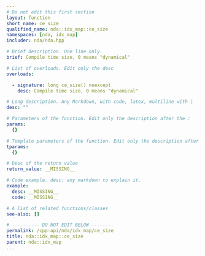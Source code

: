 ```yaml
---
# Do not edit this first section
layout: function
short_name: ce_size
qualified_name: nda::idx_map::ce_size
namespaces: [nda, idx_map]
includer: nda/nda.hpp

# Brief description. One line only.
brief: Compile time size, 0 means "dynamical"

# List of overloads. Edit only the desc
overloads:

  - signature: long ce_size() noexcept
    desc: Compile time size, 0 means "dynamical"

# Long description. Any Markdown, with code, latex, multiline with |
desc: ""

# Parameters of the function. Edit only the description after the :
params:
  {}

# Template parameters of the function. Edit only the description after the :
tparams:
  {}

# Desc of the return value
return_value: __MISSING__

# Code example. desc: any markdown to explain it.
example:
  desc: __MISSING__
  code: __MISSING__

# A list of related functions/classes
see-also: []

# ---------- DO NOT EDIT BELOW --------
permalink: /cpp-api/nda/idx_map/ce_size
title: nda::idx_map::ce_size
parent: nda::idx_map
...
```



